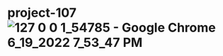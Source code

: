 # project-107![127 0 0 1_54785 - Google Chrome 6_19_2022 7_53_47 PM](https://user-images.githubusercontent.com/75929346/174485914-3341072c-584d-44a2-9a83-930c04c6f5cd.png)
